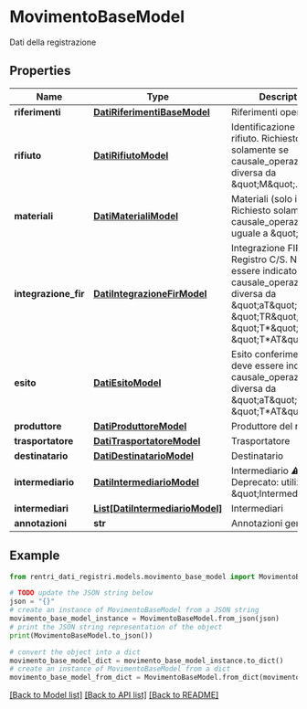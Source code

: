 # MovimentoBaseModel

Dati della registrazione

## Properties

Name | Type | Description | Notes
------------ | ------------- | ------------- | -------------
**riferimenti** | [**DatiRiferimentiBaseModel**](DatiRiferimentiBaseModel.md) | Riferimenti operazione | 
**rifiuto** | [**DatiRifiutoModel**](DatiRifiutoModel.md) | Identificazione del rifiuto.  Richiesto solamente se causale_operazione è diversa da \&quot;M\&quot;. | [optional] 
**materiali** | [**DatiMaterialiModel**](DatiMaterialiModel.md) | Materiali (solo impianti).  Richiesto solamente se causale_operazione è uguale a \&quot;M\&quot;. | [optional] 
**integrazione_fir** | [**DatiIntegrazioneFirModel**](DatiIntegrazioneFirModel.md) | Integrazione FIR - Registro C/S.  Non deve essere indicato se causale_operazione è diversa da \&quot;aT\&quot;, \&quot;TR\&quot;, \&quot;T*\&quot;, \&quot;T*AT\&quot;. | [optional] 
**esito** | [**DatiEsitoModel**](DatiEsitoModel.md) | Esito conferimento.  Non deve essere indicato se causale_operazione è diversa da \&quot;aT\&quot;, \&quot;T*AT\&quot;. | [optional] 
**produttore** | [**DatiProduttoreModel**](DatiProduttoreModel.md) | Produttore del rifiuto | [optional] 
**trasportatore** | [**DatiTrasportatoreModel**](DatiTrasportatoreModel.md) | Trasportatore | [optional] 
**destinatario** | [**DatiDestinatarioModel**](DatiDestinatarioModel.md) | Destinatario | [optional] 
**intermediario** | [**DatiIntermediarioModel**](DatiIntermediarioModel.md) | Intermediario     ⚠️ Deprecato: utilizzare \&quot;Intermediari\&quot; | [optional] 
**intermediari** | [**List[DatiIntermediarioModel]**](DatiIntermediarioModel.md) | Intermediari | [optional] 
**annotazioni** | **str** | Annotazioni generiche | [optional] 

## Example

```python
from rentri_dati_registri.models.movimento_base_model import MovimentoBaseModel

# TODO update the JSON string below
json = "{}"
# create an instance of MovimentoBaseModel from a JSON string
movimento_base_model_instance = MovimentoBaseModel.from_json(json)
# print the JSON string representation of the object
print(MovimentoBaseModel.to_json())

# convert the object into a dict
movimento_base_model_dict = movimento_base_model_instance.to_dict()
# create an instance of MovimentoBaseModel from a dict
movimento_base_model_from_dict = MovimentoBaseModel.from_dict(movimento_base_model_dict)
```
[[Back to Model list]](../README.md#documentation-for-models) [[Back to API list]](../README.md#documentation-for-api-endpoints) [[Back to README]](../README.md)


